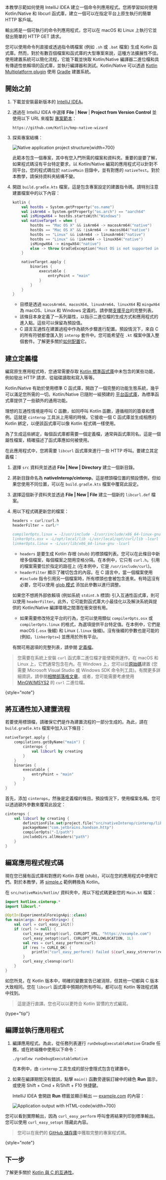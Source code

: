 [//]: # (title: 建立一個使用 C 互通性與 libcurl 的應用程式 – 教學)

本教學示範如何使用 IntelliJ IDEA 建立一個命令列應用程式。您將學習如何使用 Kotlin/Native 和 libcurl 函式庫，建立一個可以在指定平台上原生執行的簡單 HTTP 客戶端。

輸出將是一個可執行的命令列應用程式，您可以在 macOS 和 Linux 上執行它並發出簡單的 HTTP GET 請求。

您可以使用命令列直接或透過指令碼檔案 (例如 `.sh` 或 `.bat` 檔案) 生成 Kotlin 函式庫。然而，對於有數百個檔案和函式庫的大型專案來說，這種方法擴展性不佳。使用建置系統可以簡化流程，它能下載並快取 Kotlin/Native 編譯器二進位檔和具有傳遞性依賴項的函式庫，並執行編譯器和測試。Kotlin/Native 可以透過 [Kotlin Multiplatform plugin](gradle-configure-project.md#targeting-multiple-platforms) 使用 [Gradle](https://gradle.org) 建置系統。

## 開始之前

1.  下載並安裝最新版本的 [IntelliJ IDEA](https://www.jetbrains.com/idea/)。
2.  透過在 IntelliJ IDEA 中選擇 **File** | **New** | **Project from Version Control** 並使用以下 URL 來複製 [專案範本](https://github.com/Kotlin/kmp-native-wizard)：

    ```none
    https://github.com/Kotlin/kmp-native-wizard
    ```  

3.  探索專案結構：

    ![Native application project structure](native-project-structure.png){width=700}

    此範本包含一個專案，其中有您入門所需的檔案和資料夾。重要的是要了解，如果程式碼沒有平台特定要求，以 Kotlin/Native 編寫的應用程式可以針對不同平台。您的程式碼位於 `nativeMain` 目錄中，並有對應的 `nativeTest`。對於本教學，請保持資料夾結構不變。

4.  開啟 `build.gradle.kts` 檔案，這是包含專案設定的建置指令碼。請特別注意建置檔案中的以下內容：

    ```kotlin
    kotlin {
        val hostOs = System.getProperty("os.name")
        val isArm64 = System.getProperty("os.arch") == "aarch64"
        val isMingwX64 = hostOs.startsWith("Windows")
        val nativeTarget = when {
            hostOs == "Mac OS X" && isArm64 -> macosArm64("native")
            hostOs == "Mac OS X" && !isArm64 -> macosX64("native")
            hostOs == "Linux" && isArm64 -> linuxArm64("native")
            hostOs == "Linux" && !isArm64 -> linuxX64("native")
            isMingwX64 -> mingwX64("native")
            else -> throw GradleException("Host OS is not supported in Kotlin/Native.")
        }
    
        nativeTarget.apply {
            binaries {
                executable {
                    entryPoint = "main"
                }
            }
        }
    }
    
    ```

    *   目標是透過 `macosArm64`、`macosX64`、`linuxArm64`、`linuxX64` 和 `mingwX64` 為 macOS、Linux 和 Windows 定義的。請參閱[支援平台](native-target-support.md)的完整列表。
    *   該條目本身定義了一系列屬性，以指示二進位檔的生成方式和應用程式的進入點。這些可以保留為預設值。
    *   C 語言互通性在建置過程中作為額外步驟進行配置。預設情況下，來自 C 的所有符號都會匯入到 `interop` 套件中。您可能希望在 `.kt` 檔案中匯入整個套件。了解更多關於[如何配置](gradle-configure-project.md#targeting-multiple-platforms)它。

## 建立定義檔

編寫原生應用程式時，您通常需要存取 [Kotlin 標準函式庫](https://kotlinlang.org/api/latest/jvm/stdlib/)中未包含的某些功能，例如發出 HTTP 請求、從磁碟讀取和寫入等等。

Kotlin/Native 有助於使用標準 C 函式庫，開啟了一個完整的功能生態系統，幾乎可以滿足您所需的一切。Kotlin/Native 已隨附一組預建的 [平台函式庫](native-platform-libs.md)，為標準函式庫提供了一些額外的通用功能。

理想的互通性情境是呼叫 C 函數，如同呼叫 Kotlin 函數，遵循相同的簽章和慣例。這就是 `cinterop` 工具派上用場的時候。它接收一個 C 函式庫並生成相應的 Kotlin 綁定，以便該函式庫可以像 Kotlin 程式碼一樣使用。

為了生成這些綁定，每個函式庫都需要一個定義檔，通常與函式庫同名。這是一個屬性檔案，精確描述了函式庫應如何被使用。

在此應用程式中，您將需要 `libcurl` 函式庫來進行一些 HTTP 呼叫。要建立其定義檔：

1.  選擇 `src` 資料夾並透過 **File | New | Directory** 建立一個新目錄。
2.  將新目錄命名為 **nativeInterop/cinterop**。這是標頭檔位置的預設慣例，但如果您使用不同位置，可以在 `build.gradle.kts` 檔案中覆寫此設定。
3.  選擇這個新子資料夾並透過 **File | New | File** 建立一個新的 `libcurl.def` 檔案。
4.  用以下程式碼更新您的檔案：

    ```c
    headers = curl/curl.h
    headerFilter = curl/*
    
    compilerOpts.linux = -I/usr/include -I/usr/include/x86_64-linux-gnu
    linkerOpts.osx = -L/opt/local/lib -L/usr/local/opt/curl/lib -lcurl
    linkerOpts.linux = -L/usr/lib/x86_64-linux-gnu -lcurl
    ```

    *   `headers` 是要生成 Kotlin 存根 (stub) 的標頭檔列表。您可以在此條目中新增多個檔案，每個檔案之間用空格分隔。在本例中，它只有 `curl.h`。引用的檔案需要位於指定的路徑上 (在本例中，它是 `/usr/include/curl`)。
    *   `headerFilter` 顯示了確切包含的內容。在 C 語言中，當一個檔案使用 `#include` 指令引用另一個檔案時，所有標頭也會被包含進來。有時這沒有必要，您可以使用 [glob 模式](https://en.wikipedia.org/wiki/Glob_(programming)) 添加此參數以進行調整。

      如果您不想將外部依賴項 (例如系統 `stdint.h` 標頭) 引入互通性函式庫，則可以使用 `headerFilter`。此外，它可能對函式庫大小最佳化以及解決系統與提供的 Kotlin/Native 編譯環境之間潛在衝突很有用。

    *   如果需要修改特定平台的行為，您可以使用類似 `compilerOpts.osx` 或 `compilerOpts.linux` 的格式，為選項提供平台特定值。在本例中，它們是 macOS (`.osx` 後綴) 和 Linux (`.linux` 後綴)。沒有後綴的參數也是可能的 (例如，`linkerOpts=`) 並應用於所有平台。

    有關可用選項的完整列表，請參閱 [定義檔](native-definition-file.md#properties)。

> 您需要在系統上安裝 `curl` 函式庫二進位檔才能使範例運作。在 macOS 和 Linux 上，它們通常包含在內。在 Windows 上，您可以從[原始碼](https://curl.se/download.html)建置 (您需要 Microsoft Visual Studio 或 Windows SDK 命令列工具)。有關更多詳細資訊，請參閱[相關部落格文章](https://jonnyzzz.com/blog/2018/10/29/kn-libcurl-windows/)。或者，您可能需要考慮使用 [MinGW/MSYS2](https://www.msys2.org/) 的 `curl` 二進位檔。
>
{style="note"}

## 將互通性加入建置流程

若要使用標頭檔，請確保它們是作為建置流程的一部分生成的。為此，請在 `build.gradle.kts` 檔案中加入以下條目：

```kotlin
nativeTarget.apply {
    compilations.getByName("main") {
        cinterops {
            val libcurl by creating
        }
    }
    binaries {
        executable {
            entryPoint = "main"
        }
    }
}
```

首先，添加 `cinterops`，然後是定義檔的條目。預設情況下，使用檔案名稱。您可以透過額外參數來覆寫此設定：

```kotlin
cinterops {
    val libcurl by creating {
        definitionFile.set(project.file("src/nativeInterop/cinterop/libcurl.def"))
        packageName("com.jetbrains.handson.http")
        compilerOpts("-I/path")
        includeDirs.allHeaders("path")
    }
}
```

## 編寫應用程式程式碼

現在您已擁有函式庫和對應的 Kotlin 存根 (stub)，可以在您的應用程式中使用它們。對於本教學，將 [simple.c](https://curl.se/libcurl/c/simple.html) 範例轉換為 Kotlin。

在 `src/nativeMain/kotlin/` 資料夾中，用以下程式碼更新您的 `Main.kt` 檔案：

```kotlin
import kotlinx.cinterop.*
import libcurl.*

@OptIn(ExperimentalForeignApi::class)
fun main(args: Array<String>) {
    val curl = curl_easy_init()
    if (curl != null) {
        curl_easy_setopt(curl, CURLOPT_URL, "https://example.com")
        curl_easy_setopt(curl, CURLOPT_FOLLOWLOCATION, 1L)
        val res = curl_easy_perform(curl)
        if (res != CURLE_OK) {
            println("curl_easy_perform() failed ${curl_easy_strerror(res)?.toKString()}")
        }
        curl_easy_cleanup(curl)
    }
}
```

如您所見，在 Kotlin 版本中，明確的變數宣告已被消除，但其他一切都與 C 版本大致相同。您在 `libcurl` 函式庫中預期的所有呼叫，都可以在 Kotlin 等效程式碼中找到。

> 這是逐行直譯。您也可以以更符合 Kotlin 習慣的方式編寫。
>
{type="tip"}

## 編譯並執行應用程式

1.  編譯應用程式。為此，從任務列表運行 `runDebugExecutableNative` Gradle 任務，或在終端機中使用以下命令：
 
    ```bash
    ./gradlew runDebugExecutableNative
    ```

    在本例中，由 `cinterop` 工具生成的部分會隱式包含在建置中。

2.  如果在編譯期間沒有錯誤，點擊 `main()` 函數旁邊裝訂線中的綠色 **Run** 圖示，或使用 <shortcut>Shift + Cmd + R</shortcut>/<shortcut>Shift + F10</shortcut> 快捷鍵。

    IntelliJ IDEA 會開啟 **Run** 標籤並顯示輸出 — [example.com](https://example.com/) 的內容：

    ![Application output with HTML-code](native-output.png){width=700}

您可以看到實際輸出，因為 `curl_easy_perform` 呼叫會將結果列印到標準輸出。您可以使用 `curl_easy_setopt` 隱藏此內容。

> 您可以在我們的 [GitHub 儲存庫](https://github.com/Kotlin/kotlin-hands-on-intro-kotlin-native)中獲取完整的專案程式碼。
>
{style="note"}

## 下一步

了解更多關於 [Kotlin 與 C 的互通性](native-c-interop.md)。